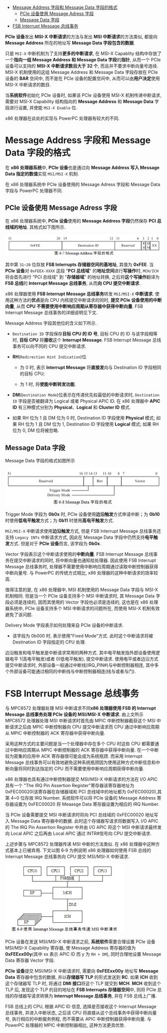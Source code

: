 
<!-- @import "[TOC]" {cmd="toc" depthFrom=1 depthTo=6 orderedList=false} -->

<!-- code_chunk_output -->

- [Message Address 字段和 Message Data 字段的格式](#message-address-字段和-message-data-字段的格式)
  - [PCIe 设备使用 Message Adress 字段](#pcie-设备使用-message-adress-字段)
  - [Message Data 字段](#message-data-字段)
- [FSB Interrupt Message 总线事务](#fsb-interrupt-message-总线事务)

<!-- /code_chunk_output -->

**PCIe 设备**发出 **MSI\-X 中断请求**的方法与发出 **MSI 中断请求**的方法类似, 都是向 **Message Address** 所在的地址写 **Message Data 字段包含的数据**.

只是 `MSI-X` 中断机制为了支持**更多的中断请求**, 在 MSI-X Capablity 结构中存放了一个**指向一组 Message Address 和 Message Data 字段**的**指针**, 从而一个 PCIe 设备可以支持的 **MSI\-X 中断请求数目大于 32 个**, 而且并不要求中断向量号连续. MSI\-X 机制使用的这组 Message Address 和 Message Data 字段存放在 PCIe 设备的 **BAR** 空间中, 而不是在 PCIe 设备的配置空间中, 从而可以由**用户决定**使用 MSI\-X 中断请求的数目.

当**系统软件**初始化 PCIe 设备时, 如果该 PCIe 设备使用 MSI\-X 机制传递中断请求, 需要对 MSI\-X Capability 结构指向的 **Message Address** 和 **Message Data** 字段进行设置, 并使能 `MSI-X Enable` 位.

x86 处理器在此处的实现与 PowerPC 处理器有较大的不同.

# Message Address 字段和 Message Data 字段的格式

在 **x86 处理器系统**中, **PCIe 设备**也是通过向 **Message Address 写入 Message Data 指定的数值**实现 `MSI/MSI-X` 机制.

在 x86 处理器系统中 PCIe 设备使用的 Message Adress 字段和 Message Data 字段与 PowerPC 处理器不同.

## PCIe 设备使用 Message Adress 字段

在 x86 处理器系统中, **PCIe 设备**使用的 **Message Address 字段**仍然保存 **PCI 总线域的地址**. 其格式如下图所示.

![config](images/7.png)

其中第 `31~20` 位存放 **FSB Interrupts 存储器空间的基地址**, 其值为 **0xFEE**. 当 **PCIe 设备**对 `0xFEEX-XXXX` 这段 "**PCI 总线域**" 的**地址空间**进行**写操作**时, `MCH/ICH` 将会首先进行 "PCI 总线域" 到 "**存储器域**" 的地址转换, 之后将**这个写操作**翻译为 **FSB 总线**的 **Interrupt Message 总线事务**, 从而**向 CPU 提交中断请求**.

x86 处理器使用 **FSB Interrupt Message 总线事务**转发 `MSI/MSI-X` **中断请求**. 使用这种方法的**优点**是向 CPU 内核提交中断请求的同时, **提交 PCIe 设备使用的中断向量**, 从而 **CPU 不需要使用中断响应周期从寄存器中获得中断向量**. FSB Interrupt Message 总线事务的详细说明见下文.

Message Address 字段其他位的含义如下所示.

- `Destination ID` 字段保存**目标 CPU 的 ID 号**, 目标 CPU 的 ID 与该字段相等时, **目标 CPU** 将**接收**这个 **Interrupt Message**. FSB Interrupt Message 总线事务可以向不同的 CPU 提交中断请求.

- **RH**(`Redirection Hint Indication`)位

  - 为 0 时, 表示 **Interrupt Message** 将**直接发**向与 Destination ID 字段相同的目标 CPU;

  - 为 1 时, 将**使能中断转发功能**.

- **DM**(`Destination Mode`)位表示在传递优先权最低的中断请求时,  `Destination ID` 字段是否被翻译为 Logical 或者 Physical APIC ID. 在 x86 处理器中 **APIC ID** 有三种模式分别为 **Physical**、**Logical** 和 **Cluster ID** 模式.

- 如果 RH 位为 1 且 DM 位为 0 时, Destination ID 字段使用 **Physical** 模式; 如果 RH 位为 1 且 DM 位为 1, Destination ID 字段使用 **Logical** 模式; 如果 RH 位为 0, DM 位将被忽略.

## Message Data 字段

Message Data 字段的格式如图所示

![2024-05-29-21-39-57.png](./images/2024-05-29-21-39-57.png)

Trigger Mode 字段为 **0b0x** 时, PCIe 设备使用**边沿触发**方式申请中断；为 **0b10** 时使用**低电平触发**方式；为 **0b11** 时使用**高电平触发**方式.

`MSI/MSI-X` 中断请求使用**边沿触发**方式, 但是 FSB Interrupt Message 总线事务还支持 `Legacy INTx` 中断请求方式, 因此在 Message Data 字段中仍然支持**电平触发**方式. 但是对于 **PCIe 设备**而言, 该字段为 **0b0x**.

Vector 字段表示这个中断请求使用的**中断向量**. FSB Interrupt Message 总线事务在提交中断请求的同时, 将中断向量也通知给处理器. 因此使用 FSB Interrupt Message 总线事务时, 处理器不需要使用中断响应周期通过读取中断控制器获得中断向量号. 与 PowerPC 的传统方式相比, x86 处理器的这种中断请求的效率较高.

值得注意的是, 在 x86 处理器中, MSI 机制使用的 Message Data 字段与 MSI-X 机制相同. 但是当一个 PCIe 设备支持多个 MSI 中断请求时, 其 Message Data 字段必须是连续的, 因而其使用的 Vector 字段也必须是连续的, 这也是在 x86 处理器系统中, PCIe 设备支持多个 MSI 中断请求的问题所在, 而使用 MSI-X 机制有效避免了该问题.

Delivery Mode 字段表示如何处理来自 PCIe 设备的中断请求.

* 该字段为 0b000 时, 表示使用"Fixed Mode"方式. 此时这个中断请求将被 Destination ID 字段指定的 CPU 处理.


边沿触发和电平触发是中断请求常用的两种方式. 其中电平触发指外部设备使用逻辑电平 1(高电平触发)或者 0(低电平触发), 提交中断请求. 使用电平或者边沿方式提交中断请求时, 外部设备一般通过中断线(IRQ_PIN#)与中断控制器相连, 其中多个外部设备可能通过相同的中断线与中断控制器相连(线与或者与门).











# FSB Interrupt Message 总线事务

与 MPC8572 处理器处理 MSI 中断请求不同**x86 处理器使用 FSB 的 Interrupt Message 总线事务处理 PCIe 设备的 MSI/MSI-X 中断请求**. 由上文所示 MPC8572 处理器处理 MSI 中断请求时首先由 MPIC 中断控制器截获这个 MSI 中断请求之后由 MPIC 中断控制器向 CPU 提交中断请求而 CPU 通过中断响应周期从 MPIC 中断控制器的 ACK 寄存器中获得中断向量.

采用这种方式的主要问题是当一个处理器中存在多个 CPU 时这些 CPU 都需要通过中断响应周期从 MPIC 中断控制器的 ACK 寄存器中获得中断向量. 在一个中断较为密集的应用中 ACK 寄存器很可能会成为系统瓶颈. 而采用 Interrupt Message 总线事务可以有效地避免这种系统瓶颈因为使用这种方式中断信息和中断向量将同时到达指定的 CPU 而不需要使用中断响应周期获得中断向量.

x86 处理器也具有通过中断控制器提交 MSI/MSI-X 中断请求的方法在 I/O APIC 具有一个 "The IRQ Pin Assertion Register"寄存器该寄存器地址为 0xFEC00020(该寄存器在存储器域和 PCI 总线域中的地址都为 0xFEC00020),其第 4~0 位存放 IRQ Number. 系统软件可以将 PCIe 设备的 Message Address 寄存器设置为 0xFEC00020 将 Meaasge Data 寄存器设置为相应的 IRQ Number.

当 PCIe 设备需要提交 MSI 中断请求时将向 PCI 总线域的 0xFEC00020 地址写入 Message Data 寄存器中的数据. 此时这个存储器写请求将数据写入 I/O APIC 的 The IRQ Pin Assertion Register 中并由 I/O APIC 将这个 MSI 中断请求最终发向 Local APIC 之后再由 Local APIC 通过 INTR#信号向 CPU 提交中断请求.

上述步骤与 MPC8572 处理器传递 MSI 中断的方法类似. 在 x86 处理器中这种方式基本上已被弃用. 下文以图 6‑9 为例说明 x86 处理器如何使用 FSB 总线的 Interrupt Message 总线事务向 CPU 提交 MSI/MSI-X 中断请求.

![config](images/8.png)

PCIe 设备在发送 MSI/MSI-X 中断请求之前, **系统软件**需要合理设置 PCIe 设备 MSI/MSI-X Capability 寄存器, 使 Message Address 寄存器的值为 **0xFEExx00y**(其中 xx 表示 APIC ID 而 y 为 `RH + DM`), 同时合理地设置 Message Data 寄存器 Vector 字段.

**PCIe 设备**提交 MSI/MSI-X 中断请求时, 需要向 **0xFEExx00y** 地址写 **Message Data** 寄存器中包含的数据, 并以**存储器写 TLP** 的形式发送到 **RC**. 如果 **ICH** 收到这个存储器写 TLP 时, 将通过 **DMI 接口**将这个 TLP 提交到 **MCH**. **MCH** 收到这个 TLP 后, 发现这个 TLP 的目的地址在 **FSB Interrupts 存储器空间**中, 则将 PCIe 总线的存储器写请求转换为 **Interrupt Message 总线事务**, 并在 FSB 总线上广播.

FSB 总线上的 CPU, 根据 APIC ID 信息, 选择是否接收这个 Interrupt Message 总线事务, 并进入中断状态, 之后该 CPU 将直接从这个总线事务中获得中断向量号, 执行相应的中断服务例程, 而不需要从 APIC 中断控制器获得中断向量. 与 PowerPC 处理器的 MPIC 中断控制器相比, 这种方法更具优势.


